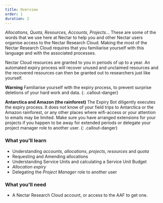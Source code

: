 ```yaml
---
title: Overview
order: 1
duration: 2
---
```


*Allocations, Quota, Resources, Accounts, Projects...* These are some of the words that we use here at Nectar to help you and other Nectar users organise access to the Nectar Research Cloud. Making the most of the Nectar Research Cloud requires that you familiarise yourself with this language and with the associated processes.

Nectar Cloud resources are granted to you in periods of up to a year. An automated expiry process will recover unused and unclaimed resources and the recovered resources can then be granted out to researchers just like yourself.

**Warning**
Familiarise yourself with the expiry process, to prevent surprise deletions of your hard work and data.
{: .callout-danger}

**Antarctica and Amazon (the rainforest)** The Expiry Bot diligently executes the expiry process. It does not know of your field trips to Antarctica or the Amazon rainforest, or any other places where wifi-access or your attention to emails may be limited. Make sure you have arranged extensions for your projects if you happen to be away for extended periods or delegate your project manager role to another user.
{: .callout-danger}


### What you'll learn

- Understanding *accounts*, *allocations*, *projects*, *resources* and *quota*
- Requesting and Amending allocations
- Understanding Service Units and calculating a Service Unit Budget
- *Allocation expiry*
- Delegating the *Project Manager* role to another user

### What you'll need

- A Nectar Research Cloud account, or access to the AAF to get one.
